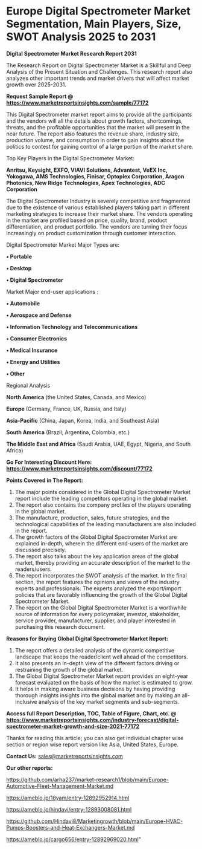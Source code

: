 # Europe Digital Spectrometer Market Segmentation, Main Players, Size, SWOT Analysis 2025 to 2031

<strong>Digital Spectrometer Market Research Report 2031</strong>

The Research Report on Digital Spectrometer Market is a Skillful and Deep Analysis of the Present Situation and Challenges. This research report also analyzes other important trends and market drivers that will affect market growth over 2025-2031.

<strong>Request Sample Report @ <a href=https://www.marketreportsinsights.com/sample/77172>https://www.marketreportsinsights.com/sample/77172</a></strong>

This Digital Spectrometer market report aims to provide all the participants and the vendors will all the details about growth factors, shortcomings, threats, and the profitable opportunities that the market will present in the near future. The report also features the revenue share, industry size, production volume, and consumption in order to gain insights about the politics to contest for gaining control of a large portion of the market share.

Top Key Players in the Digital Spectrometer Market:

<strong>Anritsu, Keysight, EXFO, VIAVI Solutions, Advantest, VeEX Inc, Yokogawa, AMS Technologies, Finisar, Optoplex Corporation, Aragon Photonics, New Ridge Technologies, Apex Technologies, ADC Corporation</strong>

The Digital Spectrometer Industry is severely competitive and fragmented due to the existence of various established players taking part in different marketing strategies to increase their market share. The vendors operating in the market are profiled based on price, quality, brand, product differentiation, and product portfolio. The vendors are turning their focus increasingly on product customization through customer interaction.

Digital Spectrometer Market Major Types are:

<strong>• Portable

• Desktop

• Digital Spectrometer</strong>

Market Major end-user applications :

<strong>• Automobile

• Aerospace and Defense

• Information Technology and Telecommunications

• Consumer Electronics

• Medical Insurance

• Energy and Utilities

• Other</strong>

Regional Analysis

</u><strong><b>North America</b></strong> (the United States, Canada, and Mexico)

<strong><b>Europe </b></strong>(Germany, France, UK, Russia, and Italy)

<strong><b>Asia-Pacific</b></strong> (China, Japan, Korea, India, and Southeast Asia)

<strong><b>South America</b></strong> (Brazil, Argentina, Colombia, etc.)

<strong><b>The Middle East and Africa</b></strong> (Saudi Arabia, UAE, Egypt, Nigeria, and South Africa)

<strong>Go For Interesting Discount Here: <a href=https://www.marketreportsinsights.com/discount/77172>https://www.marketreportsinsights.com/discount/77172</a></strong>

<strong>Points Covered in The Report:</strong>
<ol>
  <li>The major points considered in the Global Digital Spectrometer Market report include the leading competitors operating in the global market.</li>
  <li>The report also contains the company profiles of the players operating in the global market.</li>
  <li>The manufacture, production, sales, future strategies, and the technological capabilities of the leading manufacturers are also included in the report.</li>
  <li>The growth factors of the Global Digital Spectrometer Market are explained in-depth, wherein the different end-users of the market are discussed precisely.</li>
  <li>The report also talks about the key application areas of the global market, thereby providing an accurate description of the market to the readers/users.</li>
  <li>The report incorporates the SWOT analysis of the market. In the final section, the report features the opinions and views of the industry experts and professionals. The experts analyzed the export/import policies that are favorably influencing the growth of the Global Digital Spectrometer Market.</li>
  <li>The report on the Global Digital Spectrometer Market is a worthwhile source of information for every policymaker, investor, stakeholder, service provider, manufacturer, supplier, and player interested in purchasing this research document.</li>
</ol>
<strong>Reasons for Buying Global Digital Spectrometer Market Report:</strong>

<ol>
  <li>The report offers a detailed analysis of the dynamic competitive landscape that keeps the reader/client well ahead of the competitors.</li>
  <li>It also presents an in-depth view of the different factors driving or restraining the growth of the global market.</li>
  <li>The Global Digital Spectrometer Market report provides an eight-year forecast evaluated on the basis of how the market is estimated to grow.</li>
  <li>It helps in making aware business decisions by having providing thorough insights insights into the global market and by making an all-inclusive analysis of the key market segments and sub-segments.</li>
</ol>
<strong>Access full Report Description, TOC, Table of Figure, Chart, etc. @ <a href=https://www.marketreportsinsights.com/industry-forecast/digital-spectrometer-market-growth-and-size-2021-77172>https://www.marketreportsinsights.com/industry-forecast/digital-spectrometer-market-growth-and-size-2021-77172</a></strong>


Thanks for reading this article; you can also get individual chapter wise section or region wise report version like Asia, United States, Europe.

<strong>Contact Us:</strong>
sales@marketreportsinsights.com

<strong>Our other reports:</strong>

<a href=https://github.com/arha237/market-research1/blob/main/Europe-Automotive-Fleet-Management-Market.md>https://github.com/arha237/market-research1/blob/main/Europe-Automotive-Fleet-Management-Market.md</a>

<a href=https://ameblo.jp/18yam/entry-12892952914.html>https://ameblo.jp/18yam/entry-12892952914.html</a>

<a href=https://ameblo.jp/hindavi/entry-12893008081.html>https://ameblo.jp/hindavi/entry-12893008081.html</a>

<a href=https://github.com/Hindavi8/Marketingrowth/blob/main/Europe-HVAC-Pumps-Boosters-and-Heat-Exchangers-Market.md>https://github.com/Hindavi8/Marketingrowth/blob/main/Europe-HVAC-Pumps-Boosters-and-Heat-Exchangers-Market.md</a>

<a href=https://ameblo.jp/cargo656/entry-12892969020.html>https://ameblo.jp/cargo656/entry-12892969020.html</a>"
